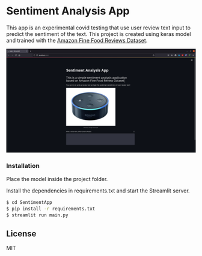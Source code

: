 # Sentiment Analysis App

This app is an experimental covid testing that use user review text input to predict the sentiment of the text. This project is created using keras model and trained with the [Amazon Fine Food Reviews Dataset](https://www.kaggle.com/snap/amazon-fine-food-reviews).

![Example](https://github.com/oracl4/SentimentApp/blob/master/image/app.png?raw=true)

### Installation

Place the model inside the project folder.

Install the dependencies in requirements.txt and start the Streamlit server.

```sh
$ cd SentimentApp
$ pip install -r requirements.txt
$ streamlit run main.py
```

License
----

MIT
